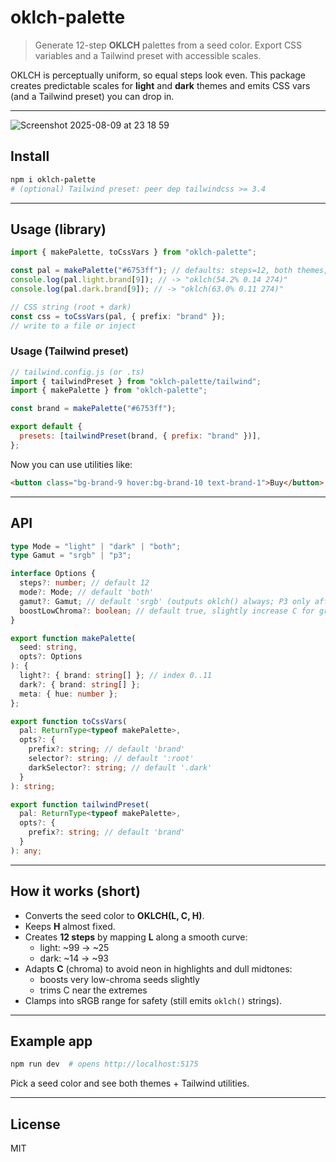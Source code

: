 # oklch-palette

> Generate 12-step **OKLCH** palettes from a seed color. Export CSS variables and a Tailwind preset with accessible scales.

OKLCH is perceptually uniform, so equal steps look even. This package creates predictable scales for **light** and **dark** themes and emits CSS vars (and a Tailwind preset) you can drop in.

---

<img alt="Screenshot 2025-08-09 at 23 18 59" src="https://github.com/user-attachments/assets/36c699a7-b35e-44bd-8174-05676ed845d3" />

## Install

```bash
npm i oklch-palette
# (optional) Tailwind preset: peer dep tailwindcss >= 3.4
```

---

## Usage (library)

```ts
import { makePalette, toCssVars } from "oklch-palette";

const pal = makePalette("#6753ff"); // defaults: steps=12, both themes, srgb
console.log(pal.light.brand[9]); // -> "oklch(54.2% 0.14 274)"
console.log(pal.dark.brand[9]); // -> "oklch(63.0% 0.11 274)"

// CSS string (root + dark)
const css = toCssVars(pal, { prefix: "brand" });
// write to a file or inject
```

### Usage (Tailwind preset)

```js
// tailwind.config.js (or .ts)
import { tailwindPreset } from "oklch-palette/tailwind";
import { makePalette } from "oklch-palette";

const brand = makePalette("#6753ff");

export default {
  presets: [tailwindPreset(brand, { prefix: "brand" })],
};
```

Now you can use utilities like:

```html
<button class="bg-brand-9 hover:bg-brand-10 text-brand-1">Buy</button>
```

---

## API

```ts
type Mode = "light" | "dark" | "both";
type Gamut = "srgb" | "p3";

interface Options {
  steps?: number; // default 12
  mode?: Mode; // default 'both'
  gamut?: Gamut; // default 'srgb' (outputs oklch() always; P3 only affects fallback strategy)
  boostLowChroma?: boolean; // default true, slightly increase C for grayish seeds
}

export function makePalette(
  seed: string,
  opts?: Options
): {
  light?: { brand: string[] }; // index 0..11
  dark?: { brand: string[] };
  meta: { hue: number };
};

export function toCssVars(
  pal: ReturnType<typeof makePalette>,
  opts?: {
    prefix?: string; // default 'brand'
    selector?: string; // default ':root'
    darkSelector?: string; // default '.dark'
  }
): string;

export function tailwindPreset(
  pal: ReturnType<typeof makePalette>,
  opts?: {
    prefix?: string; // default 'brand'
  }
): any;
```

---

## How it works (short)

- Converts the seed color to **OKLCH(L, C, H)**.
- Keeps **H** almost fixed.
- Creates **12 steps** by mapping **L** along a smooth curve:
  - light: ~99 → ~25
  - dark: ~14 → ~93
- Adapts **C** (chroma) to avoid neon in highlights and dull midtones:
  - boosts very low-chroma seeds slightly
  - trims C near the extremes
- Clamps into sRGB range for safety (still emits `oklch()` strings).

---

## Example app

```bash
npm run dev  # opens http://localhost:5175
```

Pick a seed color and see both themes + Tailwind utilities.

---

## License

MIT
